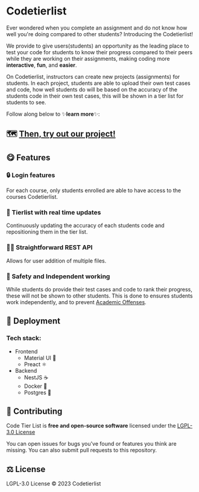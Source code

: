 <h1>
<!-- <picture>
  <img alt="Code Tier List" src="./frontend/src/assets/favicon.svg" height="25">
</picture> -->
Codetierlist
</h1>

Ever wondered when you complete an assignment and do not know how well you're doing compared to other students? Introducing the Codetierlist!

We provide to give users(students) an opportunity as the leading place to test your code for students to know their progress compared to their peers while they are working on their assignments, making coding more **interactive**, **fun**, and **easier**.

On Codetierlist, instructors can create new projects (assignments) for students. In each project, students are able to upload their own test cases and code, how well students do will be based on the accuracy of the students code in their own test cases, this will be shown in a tier list for students to see.

Follow along below to ✨**learn more**✨:

<!-- <picture>

  <img alt="Code Tier List Demo" src="./frontend/src/assets/demo.gif" height="">
</picture> -->


## 🗺️ [Then, try out our project!](https://codetierlist.utm.utoronto.ca/)

## 😋 Features

### 🔒 Login features
For each course, only students enrolled are able to have access to the courses Codetierlist.

### 🥇 Tierlist with real time updates
Continuously updating the accuracy of each students code and repositioning them in the tier list.

### 🧑‍💻 Straightforward REST API
Allows for user addition of multiple files.

### 🤫 Safety and Independent working
While students do provide their test cases and code to rank their progress, these will not be shown to other students. This is done to ensures students work independently, and to prevent [Academic Offenses](https://www.utm.utoronto.ca/academic-integrity/students/sanctions).

## 🚀 Deployment

### Tech stack:
* Frontend
    * Material UI 🎨
    * Preact ⚛️
* Backend
    * NestJS ☕
    * Docker 🚢
    * Postgres 🐘

## 💪 Contributing

Code Tier List is **free and open-source software** licensed under the [LGPL-3.0 License](https://www.gnu.org/licenses/lgpl-3.0.en.html)

You can open issues for bugs you've found or features you think are missing. You can also submit pull requests to this repository.

## ⚖️ License
LGPL-3.0 License © 2023 Codetierlist
